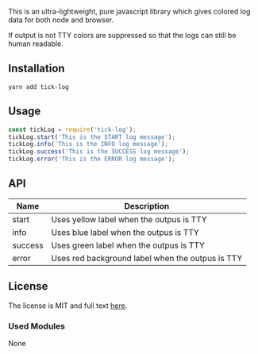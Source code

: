 This is an ultra-lightweight, pure javascript library which gives colored log data for both node and browser.

If output is not TTY colors are suppressed so that the logs can still be human readable. 


## Installation

```
yarn add tick-log
```

## Usage

```javascript
const tickLog = require('tick-log');
tickLog.start('This is the START log message');
tickLog.info('This is the INFO log message');
tickLog.success('This is the SUCCESS log message');
tickLog.error('This is the ERROR log message');
```

## API

| Name  | Description |
|-------|-------------|
|start| Uses yellow label when the outpus is TTY|
|info| Uses blue label when the outpus is TTY|
|success| Uses green label when the outpus is TTY|
|error| Uses red background label when the outpus is TTY|

## License

The license is MIT and full text [here](LICENSE).

### Used Modules

None
